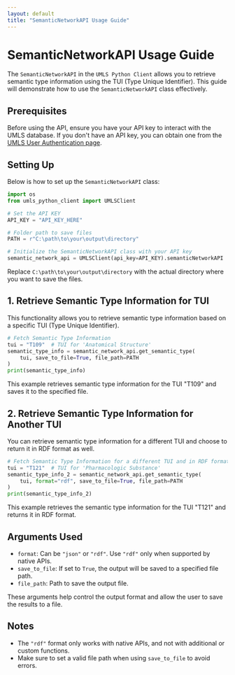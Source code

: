 ```yaml
---
layout: default
title: "SemanticNetworkAPI Usage Guide"
---
```


# SemanticNetworkAPI Usage Guide

The `SemanticNetworkAPI` in the `UMLS Python Client` allows you to retrieve semantic type information using the TUI (Type Unique Identifier). This guide will demonstrate how to use the `SemanticNetworkAPI` class effectively.

## Prerequisites

Before using the API, ensure you have your API key to interact with the UMLS database. If you don't have an API key, you can obtain one from the [UMLS User Authentication page](https://documentation.uts.nlm.nih.gov/rest/authentication.html).

## Setting Up

Below is how to set up the `SemanticNetworkAPI` class:

```python
import os
from umls_python_client import UMLSClient

# Set the API KEY
API_KEY = "API_KEY_HERE"

# Folder path to save files
PATH = r"C:\path\to\your\output\directory"

# Initialize the SemanticNetworkAPI class with your API key
semantic_network_api = UMLSClient(api_key=API_KEY).semanticNetworkAPI
```

Replace `C:\path\to\your\output\directory` with the actual directory where you want to save the files.

## 1. Retrieve Semantic Type Information for TUI

This functionality allows you to retrieve semantic type information based on a specific TUI (Type Unique Identifier).

```python
# Fetch Semantic Type Information
tui = "T109"  # TUI for 'Anatomical Structure'
semantic_type_info = semantic_network_api.get_semantic_type(
    tui, save_to_file=True, file_path=PATH
)
print(semantic_type_info)
```
This example retrieves semantic type information for the TUI "T109" and saves it to the specified file.

## 2. Retrieve Semantic Type Information for Another TUI

You can retrieve semantic type information for a different TUI and choose to return it in RDF format as well.

```python
# Fetch Semantic Type Information for a different TUI and in RDF format
tui = "T121"  # TUI for 'Pharmacologic Substance'
semantic_type_info_2 = semantic_network_api.get_semantic_type(
    tui, format="rdf", save_to_file=True, file_path=PATH
)
print(semantic_type_info_2)
```

This example retrieves the semantic type information for the TUI "T121" and returns it in RDF format.

## Arguments Used

- `format`: Can be `"json"` or `"rdf"`. Use `"rdf"` only when supported by native APIs. 
- `save_to_file`: If set to `True`, the output will be saved to a specified file path.
- `file_path`: Path to save the output file.

These arguments help control the output format and allow the user to save the results to a file.

## Notes
- The `"rdf"` format only works with native APIs, and not with additional or custom functions.
- Make sure to set a valid file path when using `save_to_file` to avoid errors.
